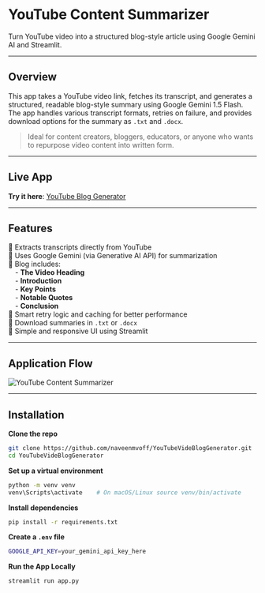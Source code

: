 # YouTube Content Summarizer

Turn YouTube video into a structured blog-style article using Google Gemini AI and Streamlit.

---

## Overview

This app takes a YouTube video link, fetches its transcript, and generates a structured, readable blog-style summary using Google Gemini 1.5 Flash. The app handles various transcript formats, retries on failure, and provides download options for the summary as `.txt` and `.docx`.

> Ideal for content creators, bloggers, educators, or anyone who wants to repurpose video content into written form.

---

## Live App
  **Try it here**: [YouTube Blog Generator](https://youtubevidebloggenerator.streamlit.app/)
  
---

## Features

📌 Extracts transcripts directly from YouTube  
📌 Uses Google Gemini (via Generative AI API) for summarization  
📌 Blog includes:  
 - **The Video Heading**  
 - **Introduction**  
 - **Key Points**  
 - **Notable Quotes**  
 - **Conclusion**  
📌 Smart retry logic and caching for better performance  
📌 Download summaries in `.txt` or `.docx`  
📌 Simple and responsive UI using Streamlit

---
## Application Flow
![YouTube Content Summarizer](https://github.com/user-attachments/assets/c9bb24c3-3015-4ceb-95ea-25675b2d8343)

---
## Installation

**Clone the repo**
```bash
git clone https://github.com/naveenmvoff/YouTubeVideBlogGenerator.git
cd YouTubeVideBlogGenerator
```
**Set up a virtual environment**
```bash
python -m venv venv
venv\Scripts\activate    # On macOS/Linux source venv/bin/activate
```
**Install dependencies**
```bash
pip install -r requirements.txt
```

**Create a `.env` file**
```bash
GOOGLE_API_KEY=your_gemini_api_key_here
```

**Run the App Locally**
```bash
streamlit run app.py
```
